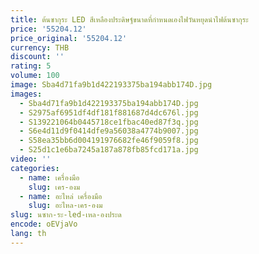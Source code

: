```yaml
---
title: ต้นซากุระ LED สีเหลืองประดิษฐ์ขนาดที่กําหนดเองไฟวันหยุดนําไฟต้นซากุระ
price: '55204.12'
price_original: '55204.12'
currency: THB
discount: ''
rating: 5
volume: 100
image: Sba4d71fa9b1d422193375ba194abb174D.jpg
images:
  - Sba4d71fa9b1d422193375ba194abb174D.jpg
  - S2975af6951df4df181f881687d4dc676l.jpg
  - S139221064b0445718ce1fbac40ed87f3q.jpg
  - S6e4d11d9f0414dfe9a56038a4774b9007.jpg
  - S58ea35bb6d004191976682fe46f9059f8.jpg
  - S25d1c1e6ba7245a187a878fb85fcd171a.jpg
video: ''
categories:
  - name: เครื่องมือ
    slug: เคร-องม
  - name: อะไหล่ เครื่องมือ
    slug: อะไหล-เคร-องม
slug: นซาก-ระ-led-เหล-องประด
encode: oEVjaVo
lang: th
---
```

  